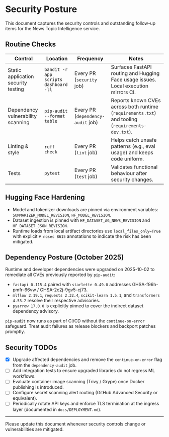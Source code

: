 # Security Posture

This document captures the security controls and outstanding follow-up items for the News Topic Intelligence service.

## Routine Checks

| Control | Location | Frequency | Notes |
| --- | --- | --- | --- |
| Static application security testing | `bandit -r app scripts dashboard -ll` | Every PR (`security` job) | Surfaces FastAPI routing and Hugging Face usage issues. Local execution mirrors CI. |
| Dependency vulnerability scanning | `pip-audit --format table` | Every PR (`dependency-audit` job) | Reports known CVEs across both runtime (`requirements.txt`) and tooling (`requirements-dev.txt`). |
| Linting & style | `ruff check` | Every PR (`lint` job) | Helps catch unsafe patterns (e.g., eval usage) and keeps code uniform. |
| Tests | `pytest` | Every PR (`test` job) | Validates functional behaviour after security changes. |

## Hugging Face Hardening

- Model and tokenizer downloads are pinned via environment variables: `SUMMARIZER_MODEL_REVISION`, `HF_MODEL_REVISION`.
- Dataset ingestion is pinned with `HF_DATASET_AG_NEWS_REVISION` and `HF_DATASET_JSON_REVISION`.
- Runtime loads from local artifact directories use `local_files_only=True` with explicit `# nosec B615` annotations to indicate the risk has been mitigated.

## Dependency Posture (October 2025)

Runtime and developer dependencies were upgraded on 2025-10-02 to remediate all CVEs previously reported by `pip-audit`:

- `fastapi 0.115.4` paired with `starlette 0.49.0` addresses GHSA-f96h-pmfr-66vw / GHSA-2c2j-9gv5-cj73.
- `mlflow 2.19.1`, `requests 2.32.4`, `scikit-learn 1.5.1`, and `transformers 4.53.2` resolve their respective advisories.
- `pyarrow 17.0.0` is explicitly pinned to cover the indirect dataset dependency advisory.

`pip-audit` now runs as part of CI/CD without the `continue-on-error` safeguard. Treat audit failures as release blockers and backport patches promptly.

## Security TODOs

- [x] Upgrade affected dependencies and remove the `continue-on-error` flag from the `dependency-audit` job.
- [ ] Add integration tests to ensure upgraded libraries do not regress ML workflows.
- [ ] Evaluate container image scanning (Trivy / Grype) once Docker publishing is introduced.
- [ ] Configure secret scanning alert routing (GitHub Advanced Security or equivalent).
- [ ] Periodically rotate API keys and enforce TLS termination at the ingress layer (documented in `docs/DEPLOYMENT.md`).

---

Please update this document whenever security controls change or vulnerabilities are mitigated.
